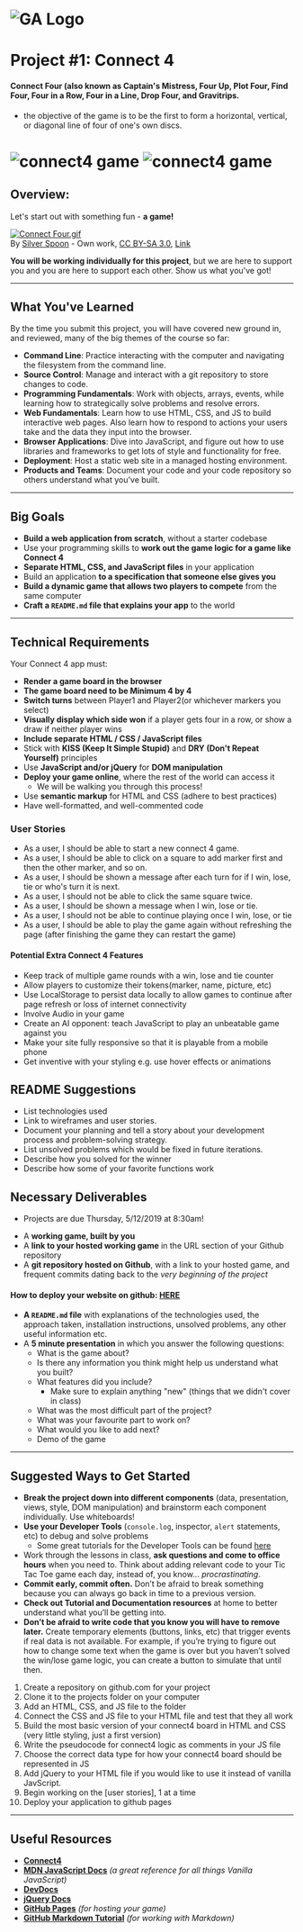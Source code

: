 # ![GA Logo](https://ga-dash.s3.amazonaws.com/production/assets/logo-9f88ae6c9c3871690e33280fcf557f33.png) 

# Project #1: Connect 4 

#### Connect Four (also known as Captain's Mistress, Four Up, Plot Four, Find Four, Four in a Row, Four in a Line, Drop Four, and Gravitrips.
- the objective of the game is to be the first to form a horizontal, vertical, or diagonal line of four of one's own discs. 


# ![connect4 game](https://d1k5w7mbrh6vq5.cloudfront.net/images/cache/bc/32/a9/bc32a97d2f253e5ee2ca3cb7febe70b5.jpg)         ![connect4 game](https://imgs2.dab3games.com/connect-4-game.png) 




## Overview:

Let's start out with something fun - **a game!**

<p><a href="https://commons.wikimedia.org/wiki/File:Connect_Four.gif#/media/File:Connect_Four.gif"><img src="https://upload.wikimedia.org/wikipedia/commons/a/ad/Connect_Four.gif" alt="Connect Four.gif"></a><br>By <a href="//commons.wikimedia.org/wiki/User:Silver_Spoon" title="User:Silver Spoon">Silver Spoon</a> - <span class="int-own-work" lang="en">Own work</span>, <a href="https://creativecommons.org/licenses/by-sa/3.0" title="Creative Commons Attribution-Share Alike 3.0">CC BY-SA 3.0</a>, <a href="https://commons.wikimedia.org/w/index.php?curid=17635567">Link</a></p>

**You will be working individually for this project**, but we are here to support you and you are here to support each other. Show us what you've got!

---

## What You've Learned

By the time you submit this project, you will have covered new ground in, and reviewed, many of the big themes of the course so far:

- **Command Line**: Practice interacting with the computer and navigating the filesystem from the command line.
- **Source Control**: Manage and interact with a git repository to store changes to code.
- **Programming Fundamentals**: Work with objects, arrays, events, while learning how to strategically solve problems and resolve errors.
- **Web Fundamentals**: Learn how to use HTML, CSS, and JS to build interactive web pages. Also learn how to respond to actions your users take and the data they input into the browser.
- **Browser Applications**: Dive into JavaScript, and figure out how to use libraries and frameworks to get lots of style and functionality for free.
- **Deployment**: Host a static web site in a managed hosting environment.
- **Products and Teams**: Document your code and your code repository so others understand what you've built.

---

## Big Goals

- **Build a web application from scratch**, without a starter codebase
- Use your programming skills to **work out the game logic for a game like Connect 4**
- **Separate HTML, CSS, and JavaScript files** in your application
- Build an application **to a specification that someone else gives you**
- **Build a dynamic game that allows two players to compete** from the same computer
- **Craft a `README.md` file that explains your app** to the world

---

## Technical Requirements

Your Connect 4 app must:
- **Render a game board in the browser**
- **The game board need to be Minimum 4 by 4**
- **Switch turns** between Player1 and Player2(or whichever markers you select)
- **Visually display which side won** if a player gets four in a row, or show a draw if neither player wins
- **Include separate HTML / CSS / JavaScript files**
- Stick with **KISS (Keep It Simple Stupid)** and **DRY (Don't Repeat Yourself)** principles
- Use **JavaScript and/or jQuery** for **DOM manipulation**
- **Deploy your game online**, where the rest of the world can access it
  - We will be walking you through this process!
- Use **semantic markup** for HTML and CSS (adhere to best practices)
- Have well-formatted, and well-commented code


### User Stories
- As a user, I should be able to start a new connect 4 game.
- As a user, I should be able to click on a square to add marker first and then the other marker, and so on.
- As a user, I should be shown a message after each turn for if I win, lose, tie or who's turn it is next.
- As a user, I should not be able to click the same square twice.
- As a user, I should be shown a message when I win, lose or tie.
- As a user, I should not be able to continue playing once I win, lose, or tie
- As a user, I should be able to play the game again without refreshing the page (after finishing the game they can restart the game)


#### Potential Extra Connect 4 Features

- Keep track of multiple game rounds with a win, lose and tie counter
- Allow players to customize their tokens(marker, name, picture, etc)
- Use LocalStorage to persist data locally to allow games to continue after page refresh or loss of internet connectivity
- Involve Audio in your game
- Create an AI opponent: teach JavaScript to play an unbeatable game against you
- Make your site fully responsive so that it is playable from a mobile phone
- Get inventive with your styling e.g. use hover effects or animations


## README Suggestions

- List technologies used
- Link to wireframes and user stories.
- Document your planning and tell a story about your development process and problem-solving strategy.
- List unsolved problems which would be fixed in future iterations.
- Describe how you solved for the winner
- Describe how some of your favorite functions work

## Necessary Deliverables
* Projects are due Thursday, 5/12/2019 at 8:30am!

- A **working game, built by you**
- A **link to your hosted working game** in the URL section of your Github repository
- A **git repository hosted on Github**, with a link to your hosted game, and frequent commits dating back to the _very beginning of the project_
 #### How to deploy your website on github: [HERE](https://github.com/daghustani/github-website-deploy) 

- **A `README.md` file** with explanations of the technologies used, the approach taken, installation instructions, unsolved problems, any other useful information etc.
- A **5 minute presentation** in which you answer the following questions:
  - What is the game about?
  - Is there any information you think might help us understand what you built?
  - What features did you include?
    - Make sure to explain anything "new" (things that we didn't cover in class)
  - What was the most difficult part of the project?
  - What was your favourite part to work on?
  - What would you like to add next?
  - Demo of the game

---

## Suggested Ways to Get Started

- **Break the project down into different components** (data, presentation, views, style, DOM manipulation) and brainstorm each component individually. Use whiteboards!
- **Use your Developer Tools** (`console.log`, inspector, `alert` statements, etc) to debug and solve problems
  - Some great tutorials for the Developer Tools can be found [here](https://developers.google.com/web/tools/chrome-devtools/)
- Work through the lessons in class, **ask questions and come to office hours** when you need to. Think about adding relevant code to your Tic Tac Toe game each day, instead of, you know... _procrastinating_.
- **Commit early, commit often.** Don’t be afraid to break something because you can always go back in time to a previous version.
- **Check out Tutorial and Documentation resources** at home to better understand what you’ll be getting into.
- **Don’t be afraid to write code that you know you will have to remove later.** Create temporary elements (buttons, links, etc) that trigger events if real data is not available. For example, if you’re trying to figure out how to change some text when the game is over but you haven’t solved the win/lose game logic, you can create a button to simulate that until then.

1.  Create a repository on github.com for your project
2.  Clone it to the projects folder on your computer
3.  Add an HTML, CSS, and JS file to the folder
4.  Connect the CSS and JS file to your HTML file and test that they all work
5.  Build the most basic version of your connect4 board in HTML and CSS (very little styling, just a first version)
6.  Write the pseudocode for connect4 logic as comments in your JS file
7.  Choose the correct data type for how your connect4 board should be represented in JS
8.  Add jQuery to your HTML file if you would like to use it instead of vanilla JavScript.
9.  Begin working on the [user stories], 1 at a time
10.  Deploy your application to github pages
---

## Useful Resources
- **[Connect4](https://en.wikipedia.org/wiki/Connect_Four)**
- **[MDN JavaScript Docs](https://developer.mozilla.org/en-US/docs/Web/JavaScript)** _(a great reference for all things Vanilla JavaScript)_
- **[DevDocs](https://devdocs.io/)**
- **[jQuery Docs](http://api.jquery.com)**
- **[GitHub Pages](https://pages.github.com)** _(for hosting your game)_
- **[GitHub Markdown Tutorial](https://guides.github.com/features/mastering-markdown/)** _(for working with Markdown)_
